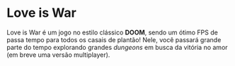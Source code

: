 # Love is War

Love is War é um jogo no estilo clássico **DOOM**, sendo um ótimo FPS de
passa tempo para todos os casais de plantão! Nele, você passará grande
parte do tempo explorando grandes *dungeons* em busca da vitória no amor
(em breve uma versão multiplayer).
